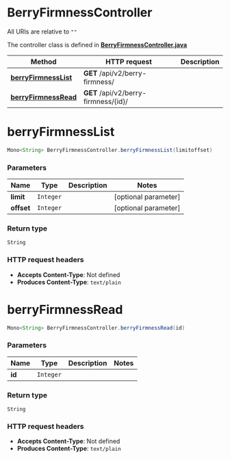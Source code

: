 # BerryFirmnessController

All URIs are relative to `""`

The controller class is defined in **[BerryFirmnessController.java](../../src/main/java/org/openapitools/controller/BerryFirmnessController.java)**

Method | HTTP request | Description
------------- | ------------- | -------------
[**berryFirmnessList**](#berryFirmnessList) | **GET** /api/v2/berry-firmness/ | 
[**berryFirmnessRead**](#berryFirmnessRead) | **GET** /api/v2/berry-firmness/{id}/ | 

<a id="berryFirmnessList"></a>
# **berryFirmnessList**
```java
Mono<String> BerryFirmnessController.berryFirmnessList(limitoffset)
```



### Parameters
Name | Type | Description  | Notes
------------- | ------------- | ------------- | -------------
**limit** | `Integer` |  | [optional parameter]
**offset** | `Integer` |  | [optional parameter]

### Return type
`String`


### HTTP request headers
 - **Accepts Content-Type**: Not defined
 - **Produces Content-Type**: `text/plain`

<a id="berryFirmnessRead"></a>
# **berryFirmnessRead**
```java
Mono<String> BerryFirmnessController.berryFirmnessRead(id)
```



### Parameters
Name | Type | Description  | Notes
------------- | ------------- | ------------- | -------------
**id** | `Integer` |  |

### Return type
`String`


### HTTP request headers
 - **Accepts Content-Type**: Not defined
 - **Produces Content-Type**: `text/plain`

